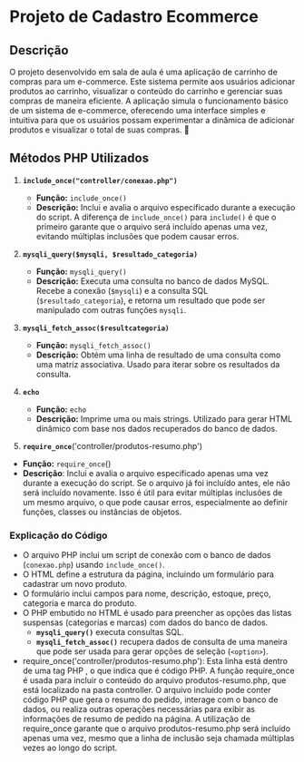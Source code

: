 # Projeto de  Cadastro Ecommerce 

## Descrição
O projeto desenvolvido em sala de aula é uma aplicação de carrinho de compras para um e-commerce. Este sistema permite aos usuários adicionar produtos ao carrinho, visualizar o conteúdo do carrinho e gerenciar suas compras de maneira eficiente. A aplicação simula o funcionamento básico de um sistema de e-commerce, oferecendo uma interface simples e intuitiva para que os usuários possam experimentar a dinâmica de adicionar produtos e visualizar o total de suas compras. 🛒

## Métodos PHP Utilizados

1. **`include_once("controller/conexao.php")`**
   - **Função:** `include_once()`
   - **Descrição:** Inclui e avalia o arquivo especificado durante a execução do script. A diferença de `include_once()` para `include()` é que o primeiro garante que o arquivo será incluído apenas uma vez, evitando múltiplas inclusões que podem causar erros.

2. **`mysqli_query($mysqli, $resultado_categoria)`**
   - **Função:** `mysqli_query()`
   - **Descrição:** Executa uma consulta no banco de dados MySQL. Recebe a conexão (`$mysqli`) e a consulta SQL (`$resultado_categoria`), e retorna um resultado que pode ser manipulado com outras funções `mysqli`.

3. **`mysqli_fetch_assoc($resultcategoria)`**
   - **Função:** `mysqli_fetch_assoc()`
   - **Descrição:** Obtém uma linha de resultado de uma consulta como uma matriz associativa. Usado para iterar sobre os resultados da consulta.

4. **`echo`**
   - **Função:** `echo`
   - **Descrição:** Imprime uma ou mais strings. Utilizado para gerar HTML dinâmico com base nos dados recuperados do banco de dados.

5. **`require_once`**('controller/produtos-resumo.php')
- **Função:** `require_once`()
- **Descrição**: Inclui e avalia o arquivo especificado apenas uma vez durante a execução do script. Se o arquivo já foi incluído antes, ele não será incluído novamente. Isso é útil para evitar múltiplas inclusões de um mesmo arquivo, o que pode causar erros, especialmente ao definir funções, classes ou instâncias de objetos.

### Explicação do Código

- O arquivo PHP inclui um script de conexão com o banco de dados (`conexao.php`) usando `include_once()`.
- O HTML define a estrutura da página, incluindo um formulário para cadastrar um novo produto.
- O formulário inclui campos para nome, descrição, estoque, preço, categoria e marca do produto.
- O PHP embutido no HTML é usado para preencher as opções das listas suspensas (categorias e marcas) com dados do banco de dados.
  - **`mysqli_query()`** executa consultas SQL.
  - **`mysqli_fetch_assoc()`** recupera dados de consulta de uma maneira que pode ser usada para gerar opções de seleção (`<option>`).
 - require_once('controller/produtos-resumo.php'):
Esta linha está dentro de uma tag PHP <?php ... ?>, o que indica que é código PHP.
A função require_once é usada para incluir o conteúdo do arquivo produtos-resumo.php, que está localizado na pasta controller.
O arquivo incluído pode conter código PHP que gera o resumo do pedido, interage com o banco de dados, ou realiza outras operações necessárias para exibir as informações de resumo de pedido na página.
A utilização de require_once garante que o arquivo produtos-resumo.php será incluído apenas uma vez, mesmo que a linha de inclusão seja chamada múltiplas vezes ao longo do script.

